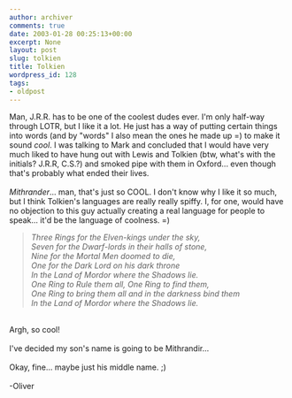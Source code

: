 ```yaml
---
author: archiver
comments: true
date: 2003-01-28 00:25:13+00:00
excerpt: None
layout: post
slug: tolkien
title: Tolkien
wordpress_id: 128
tags:
- oldpost
---
```


Man, J.R.R. has to be one of the coolest dudes ever. I'm only half-way through LOTR, but I like it a lot. He just has a way of putting certain things into words (and by "words" I also mean the ones he made up =) to make it sound <i>cool</i>. I was talking to Mark and concluded that I would have very much liked to have hung out with Lewis and Tolkien (btw, what's with the initials? J.R.R, C.S.?) and smoked pipe with them in Oxford... even though that's probably what ended their lives.<br /><br /><i>Mithrander</i>... man, that's just so COOL. I don't know why I like it so much, but I think Tolkien's languages are really really spiffy. I, for one, would have no objection to this guy actually creating a real language for people to speak... it'd be the language of coolness. =)<br /><blockquote><i>Three Rings for the Elven-kings under the sky,<br />Seven for the Dwarf-lords in their halls of stone,<br />Nine for the Mortal Men doomed to die,<br />One for the Dark Lord on his dark throne<br />In the Land of Mordor where the Shadows lie.<br />One Ring to Rule them all, One Ring to find them,<br />One Ring to bring them all and in the darkness bind them<br />In the Land of Mordor where the Shadows lie.</i></blockquote><br />Argh, so cool!<br /><br />I've decided my son's name is going to be Mithrandir...<br /><br />Okay, fine... maybe just his middle name. ;)<br /><br />-Oliver